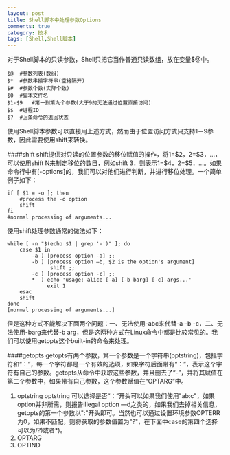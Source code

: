 ```yaml
---
layout: post
title: Shell脚本中处理参数Options
comments: true
category: 技术
tags: [Shell,Shell脚本]
---
```


对于Shell脚本的只读参数，Shell只把它当作普通只读数组，放在变量$@中。

```shell
$@	#参数列表(数组)
$*	#参数串接字符串(空格隔开)
$#	#参数个数(实际个数)
$0	#脚本文件名
$1-$9	#第一到第九个参数(大于9的无法通过位置直接访问)
$$	#进程ID
$?	#上条命令的返回状态
```
使用Shell脚本参数可以直接用上述方式，然而由于位置访问方式只支持1－9参数，因此需要使用shift来转换。

####shift
shift提供对只读的位置参数的移位赋值的操作，将1=\$2，2=\$3，…，可以使用shift N来制定移位的数目，例如shift 3，则表示1=\$4，2=\$5，…。如果命令行中有[-options]的，我们可以对他们进行判断，并进行移位处理。一个简单例子如下：

```shell
if [ $1 = -o ]; then 
    #process the -o option 
    shift 
fi 
#normal processing of arguments...
```
使用shift处理参数通常的做法如下：

```shell
while [ -n "$(echo $1 | grep '-')" ]; do 
    case $1 in 
        -a ) [process option -a] ;; 
        -b ) [process option –b, $2 is the option's argument]   
              shift ;; 
        -c ) [process option -c] ;; 
        *  ) echo 'usage: alice [-a] [-b barg] [-c] args...' 
             exit 1 
    esac 
    shift 
done 
[normal processing of arguments...]
```
但是这种方式不能解决下面两个问题：一、无法使用-abc来代替-a –b -c，二、无法使用-barg来代替-b arg，但是这两种方式在Linux命令中都是比较常见的。我们可以使用getopts这个built-in的命令来处理。

####getopts
getopts有两个参数，第一个参数是一个字符串(optstring)，包括字符和“：”，每一个字符都是一个有效的选项，如果字符后面带有“：”，表示这个字符有自己的参数。getopts从命令中获取这些参数，并且删去了“-”，并将其赋值在第二个参数中，如果带有自己参数，这个参数赋值在“OPTARG”中。
1. optstring
optstring 可以选择是否“：”开头可以如果我们使用"ab:c"，如果option并非所需，则报告illegal option —d之类的，如果我们去掉相关信息，getopts的第一个参数以":"开头即可。当然也可以通过设置环境参数OPTERR为0，如果不匹配，则将获取的参数值置为"?"，在下面中case的第四个选择可以为/?)或者*)。
2. OPTARG
3. OPTIND